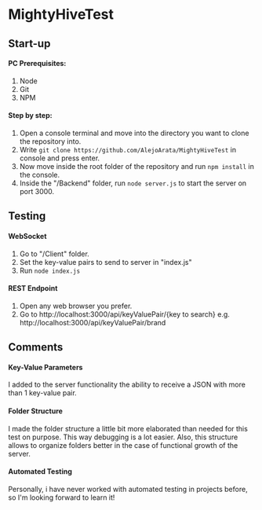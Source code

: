 # MightyHiveTest

## Start-up
#### PC Prerequisites:
 1. Node
 2. Git
 3. NPM
   
#### Step by step:
 1. Open a console terminal and move into the directory you want to clone the repository into.
 2. Write `git clone https://github.com/AlejoArata/MightyHiveTest` in console and press enter.
 3. Now move inside the root folder of the repository and run `npm install` in the console.
 4. Inside the "/Backend" folder, run `node server.js` to start the server on port 3000.
## Testing
#### WebSocket
 1. Go to "/Client" folder.
 2. Set the key-value pairs to send to server in "index.js"
 3. Run `node index.js`
#### REST Endpoint
1. Open any web browser you prefer.
2. Go to http://localhost:3000/api/keyValuePair/{key to search} 
e.g. http://localhost:3000/api/keyValuePair/brand
## Comments

#### Key-Value Parameters
I added to the server functionality the ability to receive a JSON with more than 1 key-value pair.
#### Folder Structure
I made the folder structure a little bit more elaborated than needed for this test on purpose. This way debugging is a lot easier. Also, this structure allows to organize folders better in the case of functional growth of the server.
#### Automated Testing
Personally, i have never worked with automated testing in projects before, so I'm looking forward to learn it!